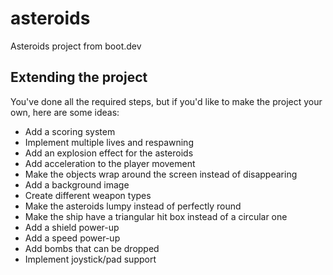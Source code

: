 # asteroids
Asteroids project from boot.dev

## Extending the project

You've done all the required steps, but if you'd like to make the project your own, here are some ideas:

* Add a scoring system
* Implement multiple lives and respawning
* Add an explosion effect for the asteroids
* Add acceleration to the player movement
* Make the objects wrap around the screen instead of disappearing
* Add a background image
* Create different weapon types
* Make the asteroids lumpy instead of perfectly round
* Make the ship have a triangular hit box instead of a circular one
* Add a shield power-up
* Add a speed power-up
* Add bombs that can be dropped
* Implement joystick/pad support
